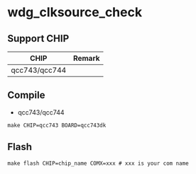 # wdg_clksource_check

## Support CHIP

|      CHIP        | Remark |
|:----------------:|:------:|
|qcc743/qcc744       |        |

## Compile

 

- qcc743/qcc744

```
make CHIP=qcc743 BOARD=qcc743dk
```

## Flash

```
make flash CHIP=chip_name COMX=xxx # xxx is your com name
```
